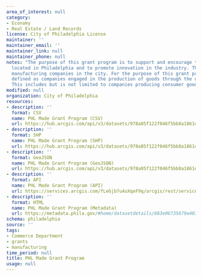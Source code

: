 ```yaml
---
area_of_interest: null
category:
- Economy
- Real Estate / Land Records
license: City of Philadelphia License
maintainer: ''
maintainer_email: ''
maintainer_link: null
maintainer_phone: null
notes: "The purpose of this grant program is to support and encourage the growth of manufacturing companies
  located in Philadelphia and to promote innovation in the industry. The program is open to all eligible
  manufacturing companies in the city. For the purpose of this grant program, the manufacturing industry is
  defined as companies engaged in the production of goods through the use of tools, labor, and machinery.
  This includes but is not limited to companies producing consumer goods, industrial goods, and medical devices."
modified: null
organization: City of Philadelphia
resources:
- description: ''
  format: CSV
  name: PHL Made Grant Program (CSV)
  url: https://hub.arcgis.com/api/v3/datasets/978a05f122f046f5bb8a1861d380c780_0/downloads/data?format=csv&spatialRefId=3857&where=1%3D1
- description: ''
  format: SHP
  name: PHL Made Grant Program (SHP)
  url: https://hub.arcgis.com/api/v3/datasets/978a05f122f046f5bb8a1861d380c780_0/downloads/data?format=shp&spatialRefId=3857&where=1%3D1
- description: ''
  format: GeoJSON
  name: PHL Made Grant Program (GeoJSON)
  url: https://hub.arcgis.com/api/v3/datasets/978a05f122f046f5bb8a1861d380c780_0/downloads/data?format=geojson&spatialRefId=4326&where=1%3D1
- description: ''
  format: API
  name: PHL Made Grant Program (API)
  url: https://services.arcgis.com/fLeGjb7u4uXqeF9q/arcgis/rest/services/phl_made_grant_program/FeatureServer/0/query?outFields=*&where=1%3D1
- description: ''
  format: HTML
  name: PHL Made Grant Program (Metadata)
  url: https://metadata.phila.gov/#home/datasetdetails/683e06735679e40300ab525d/representationdetails/683e06735679e40300ab5276/
schema: philadelphia
source: ''
tags:
- Commerce Department
- grants
- manufacturing
time_period: null
title: PHL Made Grant Program
usage: null
---
```

